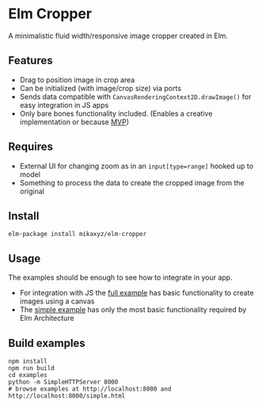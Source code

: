 # Elm Cropper

A minimalistic fluid width/responsive image cropper created in Elm.

## Features
* Drag to position image in crop area
* Can be initialized (with image/crop size) via ports
* Sends data compatible with `CanvasRenderingContext2D.drawImage()` for easy integration in JS apps
* Only bare bones functionality included. (Enables a creative implementation or because [MVP](https://en.wikipedia.org/wiki/Minimum_viable_product))

## Requires
* External UI for changing zoom as in an `input[type=range]` hooked up to model
* Something to process the data to create the cropped image from the original

## Install
	elm-package install mikaxyz/elm-cropper

## Usage
The examples should be enough to see how to integrate in your app.

* For integration with JS the [full example](https://mika.xyz/elm-cropper/latest/examples/) has basic functionality to create images using a canvas
* The [simple example](https://mika.xyz/elm-cropper/latest/examples/simple.html) has only the most basic functionality required by Elm Architecture

## Build examples
	npm install
	npm run build
	cd examples
	python -m SimpleHTTPServer 8000
	# browse examples at http://localhost:8000 and http://localhost:8000/simple.html
